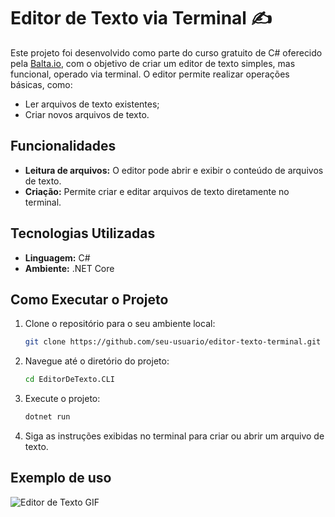 # Editor de Texto via Terminal ✍️

Este projeto foi desenvolvido como parte do curso gratuito de C# oferecido pela [Balta.io](https://balta.io), com o objetivo de criar um editor de texto simples, mas funcional, operado via terminal. O editor permite realizar operações básicas, como:

- Ler arquivos de texto existentes;
- Criar novos arquivos de texto.

## Funcionalidades

- **Leitura de arquivos:** O editor pode abrir e exibir o conteúdo de arquivos de texto.
- **Criação:** Permite criar e editar arquivos de texto diretamente no terminal.

## Tecnologias Utilizadas

- **Linguagem:** C#
- **Ambiente:** .NET Core

## Como Executar o Projeto

1. Clone o repositório para o seu ambiente local:
   ```bash
   git clone https://github.com/seu-usuario/editor-texto-terminal.git
   ```
   
2. Navegue até o diretório do projeto:
   ```bash
   cd EditorDeTexto.CLI
   ```

3. Execute o projeto:
   ```bash
   dotnet run
   ```

4. Siga as instruções exibidas no terminal para criar ou abrir um arquivo de texto.

## Exemplo de uso
![Editor de Texto GIF](https://i.imgur.com/aauP8Ul.gif)
